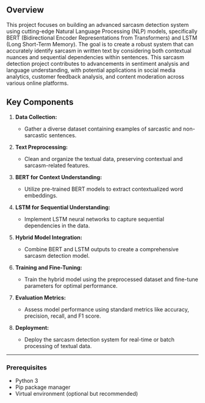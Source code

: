 
## Overview

This project focuses on building an advanced sarcasm detection system using cutting-edge Natural Language Processing (NLP) models, specifically BERT (Bidirectional Encoder Representations from Transformers) and LSTM (Long Short-Term Memory). The goal is to create a robust system that can accurately identify sarcasm in written text by considering both contextual nuances and sequential dependencies within sentences.
This sarcasm detection project contributes to advancements in sentiment analysis and language understanding, with potential applications in social media analytics, customer feedback analysis, and content moderation across various online platforms.

## Key Components

1. **Data Collection:**
   - Gather a diverse dataset containing examples of sarcastic and non-sarcastic sentences.

2. **Text Preprocessing:**
   - Clean and organize the textual data, preserving contextual and sarcasm-related features.

3. **BERT for Context Understanding:**
   - Utilize pre-trained BERT models to extract contextualized word embeddings.

4. **LSTM for Sequential Understanding:**
   - Implement LSTM neural networks to capture sequential dependencies in the data.

5. **Hybrid Model Integration:**
   - Combine BERT and LSTM outputs to create a comprehensive sarcasm detection model.

6. **Training and Fine-Tuning:**
   - Train the hybrid model using the preprocessed dataset and fine-tune parameters for optimal performance.

7. **Evaluation Metrics:**
   - Assess model performance using standard metrics like accuracy, precision, recall, and F1 score.

8. **Deployment:**
   - Deploy the sarcasm detection system for real-time or batch processing of textual data.

<hr/>

### Prerequisites

- Python 3
- Pip package manager
- Virtual environment (optional but recommended)
